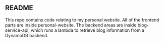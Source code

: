 ## README
This repo contains code relating to my personal website. All of the frontend parts are inside personal-website.
The backend areas are inside blog-service-api, which runs a lambda to retrieve blog information from a DynamoDB backend.

